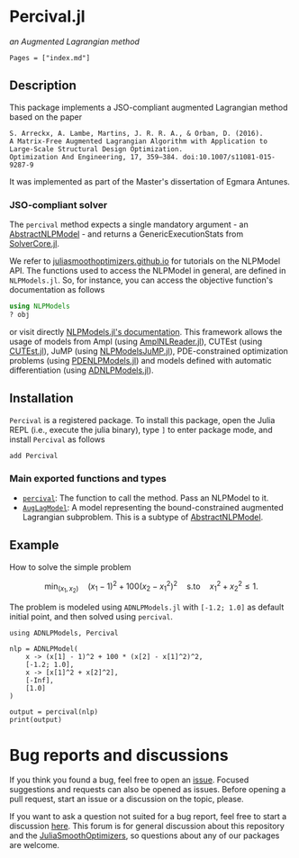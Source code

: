 # Percival.jl

_an Augmented Lagrangian method_

```@contents
Pages = ["index.md"]
```

## Description

This package implements a JSO-compliant augmented Lagrangian method based on the paper

    S. Arreckx, A. Lambe, Martins, J. R. R. A., & Orban, D. (2016).
    A Matrix-Free Augmented Lagrangian Algorithm with Application to Large-Scale Structural Design Optimization.
    Optimization And Engineering, 17, 359–384. doi:10.1007/s11081-015-9287-9

It was implemented as part of the Master's dissertation of Egmara Antunes.

### JSO-compliant solver

The `percival` method expects a single mandatory argument - an [AbstractNLPModel](https://github.com/JuliaSmoothOptimizers/NLPModels.jl) - and returns a GenericExecutionStats from [SolverCore.jl](https://github.com/JuliaSmoothOptimizers/SolverCore.jl).

We refer to [juliasmoothoptimizers.github.io](https://juliasmoothoptimizers.github.io) for tutorials on the NLPModel API. 
The functions used to access the NLPModel in general, are defined in `NLPModels.jl`. So, for instance, you can access the objective function's documentation as follows
```julia
using NLPModels
? obj
```
or visit directly [NLPModels.jl's documentation](https://juliasmoothoptimizers.github.io/NLPModels.jl/dev/api/).
This framework allows the usage of models from Ampl (using [AmplNLReader.jl](https://github.com/JuliaSmoothOptimizers/AmplNLReader.jl)), CUTEst (using [CUTEst.jl](https://github.com/JuliaSmoothOptimizers/CUTEst.jl)), JuMP (using [NLPModelsJuMP.jl](https://github.com/JuliaSmoothOptimizers/NLPModelsJuMP.jl)), PDE-constrained optimization problems (using [PDENLPModels.jl](https://github.com/JuliaSmoothOptimizers/PDENLPModels.jl)) and models defined with automatic differentiation (using [ADNLPModels.jl](https://github.com/JuliaSmoothOptimizers/ADNLPModels.jl)).

## Installation

`Percival` is a registered package. To install this package, open the Julia REPL (i.e., execute the julia binary), type `]` to enter package mode, and install `Percival` as follows
```
add Percival
```

### Main exported functions and types

- [`percival`](@ref): The function to call the method. Pass an NLPModel to it.
- [`AugLagModel`](@ref): A model representing the bound-constrained augmented Lagrangian subproblem. This is a subtype of [AbstractNLPModel](https://github.com/JuliaSmoothOptimizers/NLPModels.jl).

## Example

How to solve the simple problem
```math
\min_{(x_1,x_2)} \quad (x_1 - 1)^2 + 100 (x_2 - x_1^2)^2 \quad \text{s.to} \quad x_1^2 + x_2^2 \leq 1.
```
The problem is modeled using `ADNLPModels.jl` with `[-1.2; 1.0]` as default initial point, and then solved using `percival`.
```@example ex1
using ADNLPModels, Percival

nlp = ADNLPModel(
    x -> (x[1] - 1)^2 + 100 * (x[2] - x[1]^2)^2,
    [-1.2; 1.0],
    x -> [x[1]^2 + x[2]^2],
    [-Inf],
    [1.0]
)

output = percival(nlp)
print(output)
```

# Bug reports and discussions

If you think you found a bug, feel free to open an [issue](https://github.com/JuliaSmoothOptimizers/Percival.jl/issues).
Focused suggestions and requests can also be opened as issues. Before opening a pull request, start an issue or a discussion on the topic, please.

If you want to ask a question not suited for a bug report, feel free to start a discussion [here](https://github.com/JuliaSmoothOptimizers/Organization/discussions). This forum is for general discussion about this repository and the [JuliaSmoothOptimizers](https://github.com/JuliaSmoothOptimizers), so questions about any of our packages are welcome.
